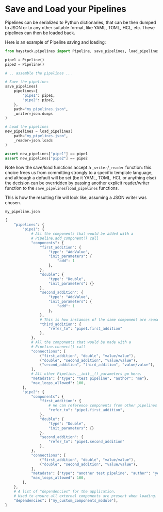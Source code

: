 # Save and Load your Pipelines

Pipelines can be serialized to Python dictionaries, that can be then dumped to JSON or to any other suitable format, like YAML, TOML, HCL, etc. These pipelines can then be loaded back.

Here is an example of Pipeline saving and loading:

```python
from haystack.pipelines import Pipeline, save_pipelines, load_pipelines

pipe1 = Pipeline()
pipe2 = Pipeline()

# .. assemble the pipelines ...

# Save the pipelines
save_pipelines(
    pipelines={
        "pipe1": pipe1,
        "pipe2": pipe2,
    },
    path="my_pipelines.json",
    _writer=json.dumps
)

# Load the pipelines
new_pipelines = load_pipelines(
    path="my_pipelines.json",
    _reader=json.loads
)

assert new_pipelines["pipe1"] == pipe1
assert new_pipelines["pipe2"] == pipe2
```

Note how the save/load functions accept a `_writer`/`_reader` function: this choice frees us from committing strongly to a specific template language, and although a default will be set (be it YAML, TOML, HCL or anything else) the decision can be overridden by passing another explicit reader/writer function to the `save_pipelines`/`load_pipelines` functions.

This is how the resulting file will look like, assuming a JSON writer was chosen.

`my_pipeline.json`

```python
{
    "pipelines": {
        "pipe1": {
            # All the components that would be added with a
            # Pipeline.add_component() call
            "components": {
                "first_addition": {
                    "type": "AddValue",
                    "init_parameters": {
                        "add": 1
                    },
                },
                "double": {
                    "type": "Double",
                    "init_parameters": {}
                },
                "second_addition": {
                    "type": "AddValue",
                    "init_parameters": {
                        "add": 1
                    },
                },
                # This is how instances of the same component are reused
                "third_addition": {
                    "refer_to": "pipe1.first_addition"
                },
            },
            # All the components that would be made with a
            # Pipeline.connect() call
            "connections": [
                ("first_addition", "double", "value/value"),
                ("double", "second_addition", "value/value"),
                ("second_addition", "third_addition", "value/value"),
            ],
            # All other Pipeline.__init__() parameters go here.
            "metadata": {"type": "test pipeline", "author": "me"},
            "max_loops_allowed": 100,
        },
        "pipe2": {
            "components": {
                "first_addition": {
                    # We can reference components from other pipelines too!
                    "refer_to": "pipe1.first_addition",
                },
                "double": {
                    "type": "Double",
                    "init_parameters": {}
                },
                "second_addition": {
                    "refer_to": "pipe1.second_addition"
                },
            },
            "connections": [
                ("first_addition", "double", "value/value"),
                ("double", "second_addition", "value/value"),
            ],
            "metadata": {"type": "another test pipeline", "author": "you"},
            "max_loops_allowed": 100,
        },
    },
    # A list of "dependencies" for the application.
    # Used to ensure all external components are present when loading.
    "dependencies": ["my_custom_components_module"],
}
```
